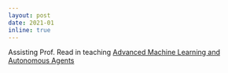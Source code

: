 ```yaml
---
layout: post
date: 2021-01
inline: true
---
```


Assisting Prof. Read in teaching <a href="https://synapses.polytechnique.fr/catalogue/2020-2021/ue/637/INF581-advanced-topics-in-artificial-intelligence"> Advanced Machine Learning and Autonomous Agents </a>